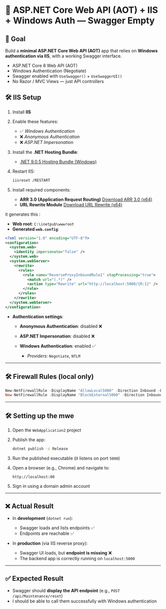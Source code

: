 
# 🔧 ASP.NET Core Web API (AOT) + IIS + Windows Auth — Swagger Empty

## 🎯 Goal

Build a **minimal ASP.NET Core Web API (AOT)** app that relies on **Windows authentication via IIS**, with a working Swagger interface.

* ASP.NET Core 8 Web API (AOT)
* Windows Authentication (Negotiate)
* Swagger enabled with `UseSwagger()` + `UseSwaggerUI()`
* No Razor / MVC Views — just API controllers


## 🛠️ IIS Setup

1. Install **IIS**
2. Enable these features:

   * ✅ *Windows Authentication*
   * ❌ *Anonymous Authentication*
   * ❌ *ASP.NET Impersonation*
3. Install the **.NET Hosting Bundle**:

   * [.NET 9.0.5 Hosting Bundle (Windows)](https://dotnet.microsoft.com/en-us/download/dotnet/9.0)
4. Restart IIS:

   ```bash
   iisreset /RESTART
   ```
5. Install required components:

   * **ARR 3.0 (Application Request Routing)**
     [Download ARR 3.0 (x64)](https://download.microsoft.com/download/e/9/8/e9849d6a-020e-47e4-9fd0-a023e99b54eb/requestRouter_amd64.msi)
   * **URL Rewrite Module**
     [Download URL Rewrite (x64)](https://download.microsoft.com/download/1/2/8/128E2E22-C1B9-44A4-BE2A-5859ED1D4592/rewrite_amd64_en-US.msi)

it generates this :
* **Web root**: `C:\inetpub\wwwroot`
* **Generated `web.config`**:

```xml
<?xml version="1.0" encoding="UTF-8"?>
<configuration>
  <system.web>
    <identity impersonate="false" />
  </system.web>
  <system.webServer>
    <rewrite>
      <rules>
        <rule name="ReverseProxyInboundRule1" stopProcessing="true">
          <match url="(.*)" />
          <action type="Rewrite" url="http://localhost:5000/{R:1}" />
        </rule>
      </rules>
    </rewrite>
  </system.webServer>
</configuration>
```

* **Authentication settings**:

  * **Anonymous Authentication**: disabled ❌
  * **ASP.NET Impersonation**: disabled ❌
  * **Windows Authentication**: enabled ✅

    * *Providers*: `Negotiate`, `NTLM`

---

## 🛠️ Firewall Rules (local only)

```powershell
New-NetFirewallRule -DisplayName "AllowLocal5000" -Direction Inbound -LocalPort 5000 -Protocol TCP -Action Allow -RemoteAddress 127.0.0.1
New-NetFirewallRule -DisplayName "BlockExternal5000" -Direction Inbound -LocalPort 5000 -Protocol TCP -Action Block
```
---
## 🛠️ Setting up the mwe
1. Open the `WebApplication2` project
2. Publish the app:
   ```bash
   dotnet publish -c Release
3. Run the published executable (it listens on port `5000`)
4. Open a browser (e.g., Chrome) and navigate to:

   ```
   http://localhost:80
   ```
5. Sign in using a domain admin account

---

## ❌ Actual Result

* In **development** (`dotnet run`):

  * Swagger loads and lists endpoints ✅
  * Endpoints are reachable ✅

* In **production** (via IIS reverse proxy):

  * Swagger UI loads, but **endpoint is missing** ❌
  * The backend app is correctly running on `localhost:5000`

---

## ✅ Expected Result

* Swagger should **display the API endpoint** (e.g., `POST /api/Maintenance/reset`)
* I should be able to call them successfully with Windows authentication



